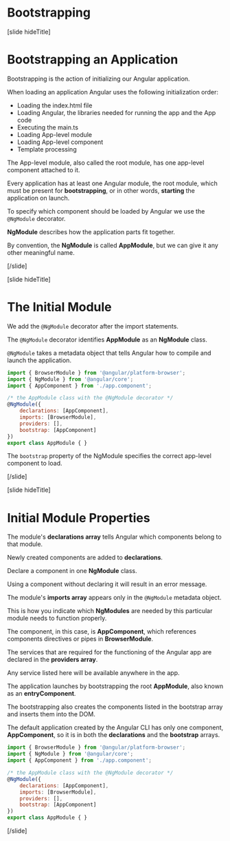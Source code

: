 # Bootstrapping

[slide hideTitle]

# Bootstrapping an Application

Bootstrapping is the action of initializing our Angular application.

When loading an application Angular uses the following initialization order:

- Loading the index.html file
- Loading Angular, the libraries needed for running the app and the App code
- Executing the main.ts
- Loading App-level module
- Loading App-level component
- Template processing

The App-level module, also called the root module, has one app-level component attached to it. 

Every application has at least one Angular module, the root module, which must be present for **bootstrapping**, or in other words, **starting** the application on launch. 

To specify which component should be loaded by Angular we use the `@NgModule` decorator.

**NgModule** describes how the application parts fit together. 

By convention, the **NgModule** is called **AppModule**, but we can give it any other meaningful name.

[/slide]

[slide hideTitle]

# The Initial Module

We add the `@NgModule` decorator after the import statements.

The `@NgModule` decorator identifies **AppModule** as an **NgModule** class. 

`@NgModule` takes a metadata object that tells Angular how to compile and launch the application.

```js
import { BrowserModule } from '@angular/platform-browser';
import { NgModule } from '@angular/core';
import { AppComponent } from './app.component';

/* the AppModule class with the @NgModule decorator */
@NgModule({
    declarations: [AppComponent],
    imports: [BrowserModule],
    providers: [],
    bootstrap: [AppComponent]
})
export class AppModule { }
```

The `bootstrap` property of the NgModule specifies the correct app-level component to load.

[/slide]

[slide hideTitle]

# Initial Module Properties

The module's **declarations array** tells Angular which components belong to that module. 

Newly created components are added to **declarations**.

Declare a component in one **NgModule** class. 

Using a component without declaring it will result in an error message.

The module's **imports array** appears only in the `@NgModule` metadata object. 

This is how you indicate which **NgModules** are needed by this particular module needs to function properly.

The component, in this case, is **AppComponent**, which references components directives or pipes in **BrowserModule**.

The services that are required for the functioning of the Angular app are declared in the **providers array**.

Any service listed here will be available anywhere in the app.

The application launches by bootstrapping the root **AppModule**, also known as an **entryComponent**. 

The bootstrapping also creates the components listed in the bootstrap array and inserts them into the DOM.

The default application created by the Angular CLI has only one component, **AppComponent**, so it is in both the **declarations** and the **bootstrap** arrays.

```js
import { BrowserModule } from '@angular/platform-browser';
import { NgModule } from '@angular/core';
import { AppComponent } from './app.component';

/* the AppModule class with the @NgModule decorator */
@NgModule({
    declarations: [AppComponent],
    imports: [BrowserModule],
    providers: [],
    bootstrap: [AppComponent]
})
export class AppModule { }
```

[/slide]
